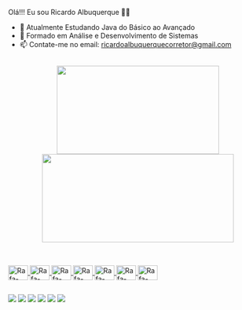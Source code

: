   Olá!!! Eu sou Ricardo Albuquerque 👋😎

- 🔭 Atualmente Estudando Java do Básico ao Avançado 
- 🌱 Formado em Análise e Desenvolvimento de Sistemas
- 📫 Contate-me no email: ricardoalbuquerquecorretor@gmail.com
  ##
  <div align="center">
  <a href="https://github.com/ricardoalbuquerquedev">
  <img height="180em" width= "330em" src="https://github-readme-stats.vercel.app/api?username=ricardoalbuquerquedev&show_icons=true&theme=dark&include_all_commits=true&count_private=true"/>
  <img height="180em" width= "390em" src="https://github-readme-stats.vercel.app/api/top-langs/?username=ricardoalbuquerquedev&layout=compact&langs_count=7&theme=highcontrast"/>
</div>
  
  ##
  <div style="display: inline_block"><br>

  <img align="center" alt="Rafa-Csharp" height="30" width="40" src="https://cdn.jsdelivr.net/gh/devicons/devicon/icons/java/java-original.svg" />
  <img align="center" alt="Rafa-Csharp" height="30" width="40" src="https://cdn.jsdelivr.net/gh/devicons/devicon/icons/intellij/intellij-original-wordmark.svg" />
  <img align="center" alt="Rafa-Csharp" height="30" width="40" src="https://cdn.jsdelivr.net/gh/devicons/devicon/icons/android/android-original.svg" />
  <img align="center" alt="Rafa-Csharp" height="30" width="40" src="https://cdn.jsdelivr.net/gh/devicons/devicon/icons/apple/apple-original.svg" />
  <img align="center" alt="Rafa-Csharp" height="30" width="40" src="https://cdn.jsdelivr.net/gh/devicons/devicon/icons/figma/figma-original.svg" />
  <img align="center" alt="Rafa-Csharp" height="30" width="40" src="https://cdn.jsdelivr.net/gh/devicons/devicon/icons/github/github-original-wordmark.svg" />
  <img align="center" alt="Rafa-Csharp" height="30" width="40" src="https://cdn.jsdelivr.net/gh/devicons/devicon/icons/git/git-original-wordmark.svg" />
</div> 
  
  ##     
  <div>
  <a href="https://www.youtube.com/channel/UC0y7ED58YVVW-7gOxWQyIGQ" target="_blank"><img src="https://img.shields.io/badge/YouTube-FF0000?style=for-the-badge&logo=youtube&logoColor=white" target="_blank"></a>
  <a href="https://www.instagram.com/instajoaopessoa/" target="_blank"><img src="https://img.shields.io/badge/-Instagram-%23E4405F?style=for-the-badge&logo=instagram&logoColor=white" target="_blank"></a>
 	<a href="https://twitter.com/instajoaopessoa" target="_blank"><img src="https://img.shields.io/badge/Twitter-1DA1F2?style=for-the-badge&logo=twitter&logoColor=white" target="_blank"></a>
 <a href="https://discord.com/channels/@me/935618534032175204" target="_blank"><img src="https://img.shields.io/badge/Discord-7289DA?style=for-the-badge&logo=discord&logoColor=white" target="_blank"></a> 
  <a href = "mailto:ricardoalbuquerquecorretor@gmail.com"><img src="https://img.shields.io/badge/-Gmail-%23333?style=for-the-badge&logo=gmail&logoColor=white" target="_blank"></a>
  <a href="https://www.linkedin.com/in/ricardo-albuquerquedev/" target="_blank"><img src="https://img.shields.io/badge/-LinkedIn-%230077B5?style=for-the-badge&logo=linkedin&logoColor=white" target="_blank"></a>   
    
  </div> 
  
 ##
  

